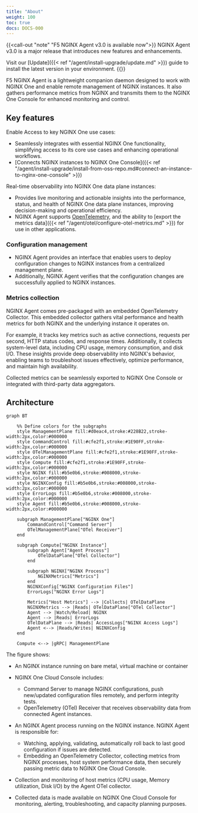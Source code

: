 ```yaml
---
title: "About"
weight: 100
toc: true
docs: DOCS-000
---
```

{{<call-out "note" "F5 NGINX Agent v3.0 is available now">}}
NGINX Agent v3.0 is a major release that introduces new features and enhancements.

Visit our [Update]({{< ref "/agent/install-upgrade/update.md" >}}) guide to install the latest version in your environment.
{{</call-out>}}

F5 NGINX Agent is a lightweight companion daemon designed to work with NGINX One and enable remote management of NGINX instances. It also gathers performance metrics from NGINX and transmits them to the NGINX One Console for enhanced monitoring and control.

## Key features

Enable Access to key NGINX One use cases:

   - Seamlessly integrates with essential NGINX One functionality, simplifying access to its core use cases and
     enhancing operational workflows.
   - [Connects NGINX instances to NGINX One Console]({{< ref "/agent/install-upgrade/install-from-oss-repo.md#connect-an-instance-to-nginx-one-console" >}})

Real-time observability into NGINX One data plane instances:

   - Provides live monitoring and actionable insights into the performance, status, and health of NGINX One data plane
     instances,  improving decision-making and operational efficiency.
   - NGINX Agent supports [OpenTelemetry](https://opentelemetry.io/), and the ability to
     [export the metrics data]({{< ref "/agent/otel/configure-otel-metrics.md" >}}) for use in other applications.



### Configuration management

- NGINX Agent provides an interface that enables users to deploy configuration changes to NGINX instances from a
  centralized management plane.
- Additionally, NGINX Agent verifies that the configuration changes are successfully applied to NGINX instances.

### Metrics collection

NGINX Agent comes pre-packaged with an embedded OpenTelemetry Collector. This embedded collector gathers vital performance
and health metrics for both NGINX and the underlying instance it operates on.

For example, it tracks key metrics such as active connections, requests per second, HTTP status codes, and response times.
Additionally, it collects system-level data, including CPU usage, memory consumption, and disk I/O. These insights provide
deep observability into NGINX's behavior, enabling teams to troubleshoot issues effectively, optimize performance, and
maintain high availability.

Collected metrics can be seamlessly exported to NGINX One Console or integrated with third-party data aggregators.

## Architecture

```mermaid
graph BT

    %% Define colors for the subgraphs
    style ManagementPlane fill:#d0eac4,stroke:#228B22,stroke-width:2px,color:#000000
    style CommandControl fill:#cfe2f1,stroke:#1E90FF,stroke-width:2px,color:#000000
    style OTelManagementPlane fill:#cfe2f1,stroke:#1E90FF,stroke-width:2px,color:#000000
    style Compute fill:#cfe2f1,stroke:#1E90FF,stroke-width:2px,color:#000000
    style NGINX fill:#b5e0b6,stroke:#008000,stroke-width:2px,color:#000000
    style NGINXConfig fill:#b5e0b6,stroke:#008000,stroke-width:2px,color:#000000
    style ErrorLogs fill:#b5e0b6,stroke:#008000,stroke-width:2px,color:#000000
    style Agent fill:#b5e0b6,stroke:#008000,stroke-width:2px,color:#000000

    subgraph ManagementPlane["NGINX One"]
        CommandControl["Command Server"]
        OTelManagementPlane["OTel Receiver"]
    end

    subgraph Compute["NGINX Instance"]
        subgraph Agent["Agent Process"]
            OTelDataPlane["OTel Collector"]
        end

        subgraph NGINX["NGINX Process"]
            NGINXMetrics["Metrics"]
        end
        NGINXConfig["NGINX Configuration Files"]
        ErrorLogs["NGINX Error Logs"]

        Metrics["Host Metrics"] --> |Collects| OTelDataPlane
        NGINXMetrics --> |Reads| OTelDataPlane["OTel Collector"]
        Agent --> |Watch/Reload| NGINX
        Agent --> |Reads| ErrorLogs
        OTelDataPlane --> |Reads| AccessLogs["NGINX Access Logs"]
        Agent <--> |Reads/Writes| NGINXConfig
    end

    Compute <--> |gRPC| ManagementPlane
```

The figure shows:

- An NGINX instance running on bare metal, virtual machine or container
- NGINX One Cloud Console includes:

  - Command Server to manage NGINX configurations, push new/updated configuration files remotely, and perform integrity tests.
  - OpenTelemetry (OTel) Receiver that receives observability data from connected Agent instances.

- An NGINX Agent process running on the NGINX instance. NGINX Agent is responsible for:

  - Watching, applying, validating, automatically roll back to last good configuration if issues are detected.
  - Embedding an OpenTelemetry Collector, collecting metrics from NGINX processes, host system performance data,  then securely passing metric data to NGINX One Cloud Console.

- Collection and monitoring of host metrics (CPU usage, Memory utilization, Disk I/O) by the Agent OTel collector.
- Collected data is made available on NGINX One Cloud Console for monitoring, alerting, troubleshooting, and capacity planning purposes.
